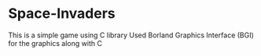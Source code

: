 # Space-Invaders
This is a simple game using C library
Used Borland Graphics Interface (BGI) for the graphics along with C
